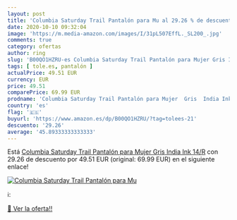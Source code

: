 ```yaml
---
layout: post
title: 'Columbia Saturday Trail Pantalón para Mu al 29.26 % de descuento'
date: 2020-10-10 09:32:04
image: 'https://m.media-amazon.com/images/I/31pL507EffL._SL200_.jpg'
comments: true
category: ofertas
author: ring
slug: 'B00QO1HZRU-es Columbia Saturday Trail Pantalón para Mujer Gris India Ink...'
tags: [ tole.es, pantalón ]
actualPrice: 49.51 EUR
currency: EUR
price: 49.51
comparePrice: 69.99 EUR
prodname: 'Columbia Saturday Trail Pantalón para Mujer  Gris  India Ink   14/R'
country: 'es'
flag: '🇪🇸'
buyurl: 'https://www.amazon.es/dp/B00QO1HZRU/?tag=tolees-21'
descuento: '29.26'
average: '45.89333333333333'
---
```


Está [Columbia Saturday Trail Pantalón para Mujer  Gris  India Ink   14/R](https://www.amazon.es/dp/B00QO1HZRU/?tag=tolees-21) con 29.26 de descuento por 49.51 EUR (original: 69.99 EUR) en el siguiente enlace!

[![Columbia Saturday Trail Pantalón para Mu](https://m.media-amazon.com/images/I/31pL507EffL._SL200_.jpg)](https://www.amazon.es/dp/B00QO1HZRU/?tag=tolees-21)

ℹ️:


[🛒 Ver la oferta!!](https://www.amazon.es/dp/B00QO1HZRU/?tag=tolees-21)
